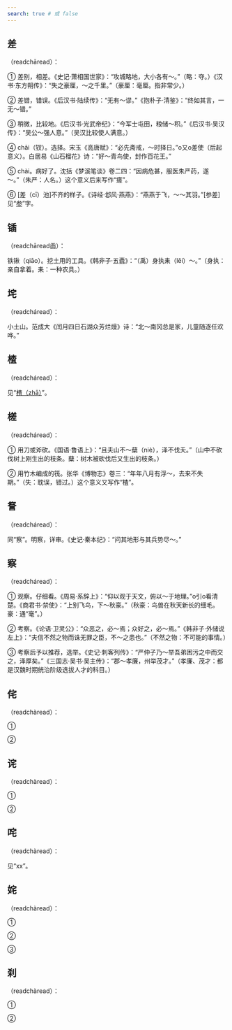 ```yaml
---
search: true # 或 false
---
```


## 差

（readchāread）：

➀ 差别，相差。《史记·萧相国世家》：“攻城略地，大小各有～。”（略：夺。）《汉书·东方朔传》：“失之豪厘，～之千里。”（豪厘：毫厘。指非常少。）

➁ 差错，错误。《后汉书·陆续传》：“无有～谬。”《抱朴子·清鉴》：“终如其言，一无～错。”

➂ 稍微，比较地。《后汉书·光武帝纪》：“今军士屯田，粮储～积。”《后汉书·吴汉传》：“吴公～强人意。”（吴汉比较使人满意。）

➃ chāi（钗）。选择。宋玉《高唐赋》：“必先斋戒，～时择日。”o又o差使（后起意义）。白居易《山石榴花》诗：“好～青鸟使，封作百花王。”

➄ chài。病好了。沈括《梦溪笔谈》卷二四：“因病危甚，服医朱严药，遂～。”（朱严：人名。）这个意义后来写作“瘥”。

➅ [差（cī）池]不齐的样子。《诗经·邶风·燕燕》：“燕燕于飞，～～其羽。”[参差]见“[参](./can#参)”字。

## 锸

（readchāread臿）：

铁锹（qiāo）。挖土用的工具。《韩非子·五蠹》：“（禹）身执耒（lěi）～。”（身执：亲自拿着。耒：一种农具。）

## 垞

（readcháread）：

小土山。范成大《闰月四日石湖众芳烂熳》诗：“北～南冈总是家，儿童随逐任欢哗。”

## 楂

（readcháread）：

见“[楂（zhā）](../Z/zha#楂)”。

## 槎

（readcháread）：

➀ 用刀或斧砍。《国语·鲁语上》：“且夫山不～蘖（niè），泽不伐夭。”（山中不砍伐树上刚生出的枝条。蘖：树木被砍伐后又生出的枝条。）

➁ 用竹木编成的筏。张华《博物志》卷三：“年年八月有浮～，去来不失期。”（失：耽误，错过。）这个意义又写作“楂”。

## 詧

（readcháread）：

同“察”。明察，详审。《史记·秦本纪》：“问其地形与其兵势尽～。”

## 察

（readcháread）：

➀ 观察。仔细看。《周易·系辞上》：“仰以观于天文，俯以～于地理。”o引o看清楚。《商君书·禁使》：“上别飞鸟，下～秋豪。”（秋豪：鸟兽在秋天新长的细毛。豪：通“毫”。）

➁ 考察。《论语·卫灵公》：“众恶之，必～焉；众好之，必～焉。”《韩非子·外储说左上》：“夫信不然之物而诛无罪之臣，不～之患也。”（不然之物：不可能的事情。）

➂ 考察后予以推荐，选举。《史记·刺客列传》：“严仲子乃～举吾弟困污之中而交之，泽厚矣。”《三国志·吴书·吴主传》：“郡～孝廉，州举茂才。”（孝廉、茂才：都是汉魏时期统治阶级选拔人才的科目。）


## 侘

（readchàread）：

➀

➁

## 诧

（readchàread）：

➀

➁

## 咤

（readchàread）：

见“xx”。

## 姹

（readchàread）：

➀

➁

➂

## 刹

（readchàread）：

➀

➁